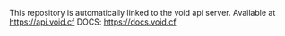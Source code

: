 This repository is automatically linked to the void api server. 
Available at https://api.void.cf 
DOCS: https://docs.void.cf
